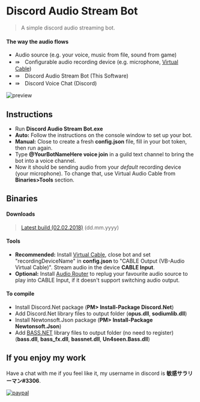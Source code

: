 # Discord Audio Stream Bot
>A simple discord audio streaming bot.

#### The way the audio flows
* Audio source (e.g. your voice, music from file, sound from game)
* ⇛　Configurable audio recording device (e.g. microphone, [Virtual Cable](https://www.vb-audio.com/Cable/index.htm))
* ⇛　Discord Audio Stream Bot (This Software)
* ⇛　Discord Voice Chat (Discord)

![preview](https://drive.google.com/uc?export=download&id=0B6898q95NTM3aG5JU3E3YjdiSk0)

## Instructions
* Run **Discord Audio Stream Bot.exe**
* **Auto:** Follow the instructions on the console window to set up your bot.
* **Manual:** Close to create a fresh **config.json** file, fill in your bot token, then run again.
* Type **@YourBotNameHere voice join** in a guild text channel to bring the bot into a voice channel.
* Now it should be sending audio from your *default* recording device (your microphone). To change that, use Virtual Audio Cable from **Binaries>Tools** section.

## Binaries
#### Downloads
>[Latest build (02.02.2018)](https://goo.gl/S3JqnG) (dd.mm.yyyy)

#### Tools
* **Recommended:** Install [Virtual Cable](https://www.vb-audio.com/Cable/index.htm), close bot and set "recordingDeviceName" in **config.json** to "CABLE Output (VB-Audio Virtual Cable)". Stream audio in the device **CABLE Input**.
* **Optional:** Install [Audio Router](https://github.com/audiorouterdev/audio-router) to replug your favourite audio source to play into CABLE Input, if it doesn't support switching audio output.

#### To compile
* Install Discord.Net package (**PM> Install-Package Discord.Net**)
* Add Discord.Net library files to output folder (**opus.dll**, **sodiumlib.dll**)
* Install Newtonsoft.Json package (**PM> Install-Package Newtonsoft.Json**)
* Add [BASS.NET](http://bass.radio42.com/bass_register.html) library files to output folder (no need to register) (**bass.dll**, **bass_fx.dll**, **bassnet.dll**, **Un4seen.Bass.dll**)

## If you enjoy my work
Have a chat with me if you feel like it, my username in discord is **敏感サラリーマン#3306**.

[![paypal](https://www.paypalobjects.com/en_US/i/btn/btn_donateCC_LG.gif)](https://goo.gl/x3BXFW)
